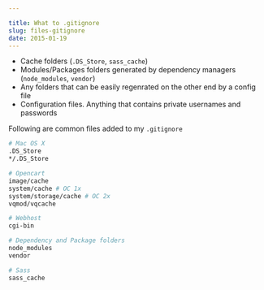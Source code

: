 ```yaml
---

title: What to .gitignore
slug: files-gitignore
date: 2015-01-19
---
```


- Cache folders (`.DS_Store`, `sass_cache`)
- Modules/Packages folders generated by dependency managers (`node_modules`, `vendor`)
- Any folders that can be easily regenrated on the other end by a config file
- Configuration files. Anything that contains private usernames and passwords

Following are common files added to my `.gitignore`

```bash
# Mac OS X
.DS_Store
*/.DS_Store

# Opencart
image/cache
system/cache # OC 1x
system/storage/cache # OC 2x
vqmod/vqcache

# Webhost
cgi-bin

# Dependency and Package folders
node_modules
vendor

# Sass
sass_cache
```
